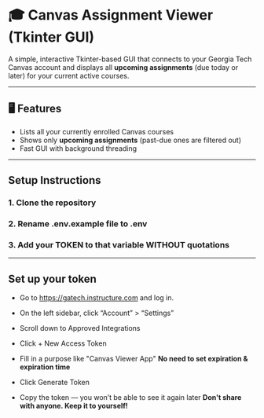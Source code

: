 # 🎓 Canvas Assignment Viewer (Tkinter GUI)

A simple, interactive Tkinter-based GUI that connects to your Georgia Tech Canvas account and displays all **upcoming assignments** (due today or later) for your current active courses.

---

## 🖥️ Features

- Lists all your currently enrolled Canvas courses
- Shows only **upcoming assignments** (past-due ones are filtered out)
- Fast GUI with background threading 

---

## Setup Instructions

### 1. Clone the repository
### 2. Rename .env.example file to .env 
### 3. Add your TOKEN to that variable **WITHOUT** quotations

--- 

## Set up your token
- Go to https://gatech.instructure.com and log in.

- On the left sidebar, click “Account” > “Settings”

- Scroll down to Approved Integrations

- Click + New Access Token

- Fill in a purpose like "Canvas Viewer App" **No need to set expiration & expiration time**

- Click Generate Token

- Copy the token — you won’t be able to see it again later **Don't share with anyone. Keep it to yourself!**